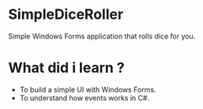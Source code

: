# SimpleDiceRoller
Simple Windows Forms application that rolls dice for you. 

# What did i learn ?
- To build a simple UI with Windows Forms.
- To understand how events works in C#.
